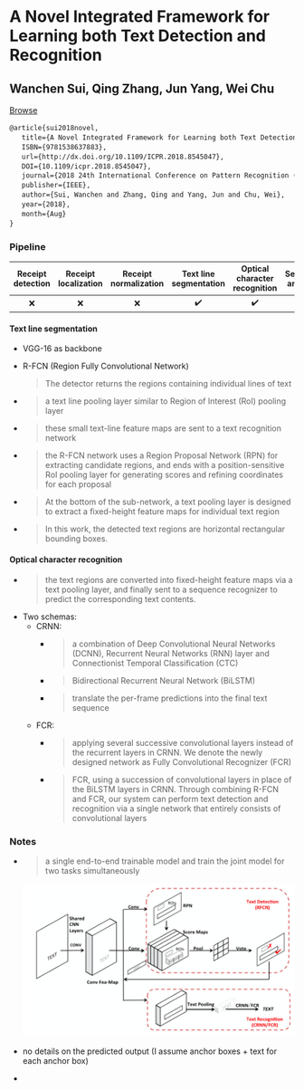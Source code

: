 # A Novel Integrated Framework for Learning both Text Detection and Recognition

## Wanchen Sui, Qing Zhang, Jun Yang, Wei Chu

[Browse](https://arxiv.org/pdf/1811.08611.pdf)

```latex
@article{sui2018novel,
   title={A Novel Integrated Framework for Learning both Text Detection and Recognition},
   ISBN={9781538637883},
   url={http://dx.doi.org/10.1109/ICPR.2018.8545047},
   DOI={10.1109/icpr.2018.8545047},
   journal={2018 24th International Conference on Pattern Recognition (ICPR)},
   publisher={IEEE},
   author={Sui, Wanchen and Zhang, Qing and Yang, Jun and Chu, Wei},
   year={2018},
   month={Aug}
}
```



### Pipeline

| Receipt detection | Receipt localization | Receipt normalization | Text line segmentation | Optical character recognition | Semantic analysis |
|:-----------------:|:--------------------:|:---------------------:|:----------------------:|:-----------------------------:|:-----------------:|
| ❌                 | ❌                    | ❌                     | ✔️                     | ✔️                            | ❌                 |

#### Text line segmentation

* VGG-16 as backbone

* R-FCN (Region Fully Convolutional Network)
  
  > The detector returns the regions containing individual lines of text

* > a text line pooling layer similar to Region of Interest (RoI) pooling layer

* > these small text-line feature maps are sent to a text recognition network

* > the R-FCN network uses a Region Proposal Network (RPN) for extracting candidate regions, and ends with a position-sensitive RoI pooling layer for generating scores and refining coordinates for each proposal

* > At the bottom of the sub-network, a text pooling layer is designed to extract a fixed-height feature maps for individual text region

* > In this work, the detected text regions are horizontal rectangular bounding boxes.

#### Optical character recognition

- > the text regions are converted into fixed-height feature maps via a text pooling layer, and finally sent to a sequence recognizer to predict the corresponding text contents.
- Two schemas:
  - CRNN:
    - > a combination of Deep Convolutional Neural Networks (DCNN), Recurrent Neural Networks (RNN) layer and Connectionist Temporal Classification (CTC)
    - > Bidirectional Recurrent Neural Network (BiLSTM)
    - > translate the per-frame predictions into the final text sequence
  - FCR:
    - > applying several successive convolutional layers instead of the recurrent layers in CRNN. We denote the newly designed network as Fully Convolutional Recognizer (FCR)
    - > FCR, using a succession of convolutional layers in place of the BiLSTM layers in CRNN. Through combining R-FCN and FCR, our system can perform text detection and recognition via a single network that entirely consists of convolutional layers

### Notes

* > a single end-to-end trainable model and train the joint model for two tasks simultaneously
  
  ![](images/sui2018novel/architecture.png)

* no details on the predicted output (I assume anchor boxes + text for each anchor box)

* 
